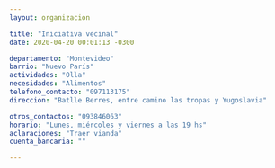 ```yaml
---
layout: organizacion

title: "Iniciativa vecinal"
date: 2020-04-20 00:01:13 -0300

departamento: "Montevideo"
barrio: "Nuevo París"
actividades: "Olla"
necesidades: "Alimentos"
telefono_contacto: "097113175"
direccion: "Batlle Berres, entre camino las tropas y Yugoslavia"

otros_contactos: "093846063"
horario: "Lunes, miércoles y viernes a las 19 hs"
aclaraciones: "Traer vianda"
cuenta_bancaria: ""

---
```

